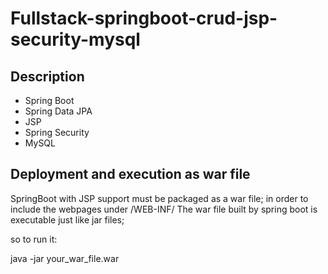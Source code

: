 # Fullstack-springboot-crud-jsp-security-mysql

## Description

- Spring Boot
- Spring Data JPA
- JSP 
- Spring Security
- MySQL

## Deployment and execution as war file
SpringBoot with JSP support must be packaged as a war file; 
in order to include the webpages under /WEB-INF/
The war file built by spring boot is executable just like jar files; 

so to run it:

java -jar your_war_file.war

